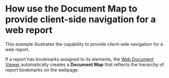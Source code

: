 # How use the Document Map to provide client-side navigation for a web report


<p>This example illustrates the capability to provide client-side navigation for a web report.</p>
<p>If a report has bookmarks assigned to its elements, the <a href="https://documentation.devexpress.com/#XtraReports/CustomDocument17738">Web Document Viewer</a> automatically creates a <strong>Document Map</strong> that reflects the hierarchy of report bookmarks on the webpage.</p>

<br/>


